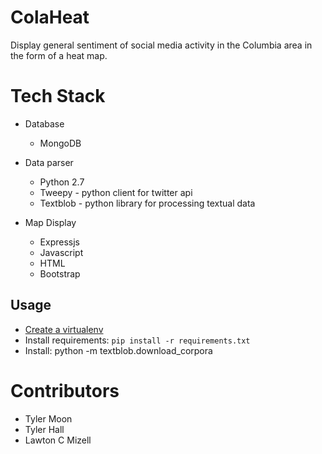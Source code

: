 # ColaHeat

Display general sentiment of social media activity in the Columbia area in the form of a heat map.

# Tech Stack
- Database
  - MongoDB

- Data parser
  - Python 2.7
  - Tweepy - python client for twitter api
  - Textblob - python library for processing textual data

- Map Display
  - Expressjs
  - Javascript
  - HTML
  - Bootstrap

## Usage
- [Create a virtualenv](https://packaging.python.org/guides/installing-using-pip-and-virtualenv/)
- Install requirements: `pip install -r requirements.txt`
- Install: python -m textblob.download_corpora

# Contributors
  - Tyler Moon
  - Tyler Hall
  - Lawton C Mizell
